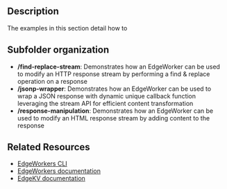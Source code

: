 ## Description
The examples in this section detail how to 

## Subfolder organization
* **/find-replace-stream**: Demonstrates how an EdgeWorker can be used to modify an HTTP response stream by performing a find & replace operation on a response
* **/jsonp-wrapper**: Demonstrates how an EdgeWorker can be used to wrap a JSON response with dynamic unique callback function leveraging the stream API for efficient content transformation
* **/response-manipulation**: Demonstrates how an EdgeWorker can be used to modify an HTML response stream by adding content to the response 

## Related Resources
- [EdgeWorkers CLI](https://developer.akamai.com/cli/packages/edgeworkers.html)
- [EdgeWorkers documentation](https://techdocs.akamai.com/edgeworkers/docs)
- [EdgeKV documentation](https://techdocs.akamai.com/edgekv/docs)
